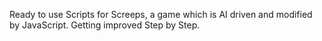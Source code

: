 Ready to use Scripts for Screeps, a game which is AI driven and modified by JavaScript.
Getting improved Step by Step.
